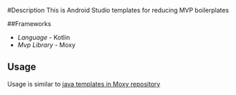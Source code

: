 #Description
This is Android Studio templates for reducing MVP boilerplates 

##Frameworks

* *Language* - Kotlin
* *Mvp Library* - Moxy

## Usage

Usage is similar to [java templates in Moxy repository](https://github.com/Arello-Mobile/Moxy/wiki/Android-Studio-Templates)



